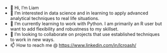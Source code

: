 - 👋 Hi, I’m Liam
- 👀 I’m interested in data science and in learning to apply advanced analytical techniques to real life situations.
- 🌱 I’m currently learning to work with Python. I am primarily an R user but want to add flexibility and robustness to my skillset.
- 💞️ I’m looking to collaborate on projects that use established techniques to work in new ways.
- 📫 How to reach me @ https://www.linkedin.com/in/lcroash/

<!---
jiltednut/jiltednut is a ✨ special ✨ repository because its `README.md` (this file) appears on your GitHub profile.
You can click the Preview link to take a look at your changes.
--->
